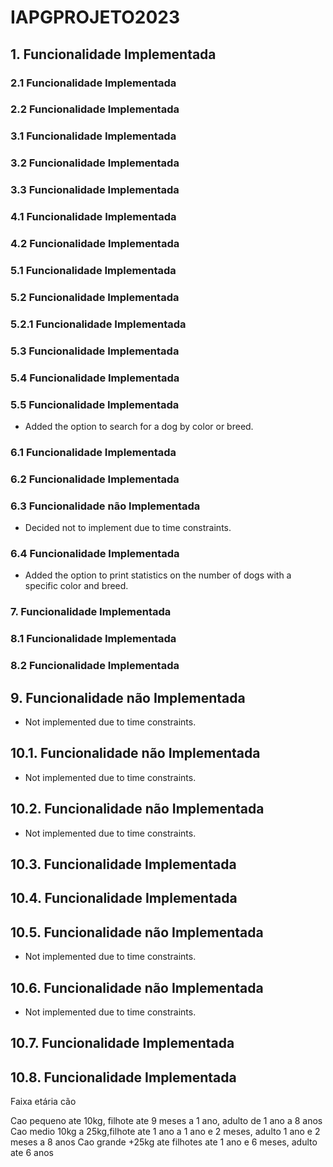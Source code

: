 # IAPGPROJETO2023

## 1. Funcionalidade Implementada

### 2.1 Funcionalidade Implementada


### 2.2 Funcionalidade Implementada


### 3.1 Funcionalidade Implementada


### 3.2 Funcionalidade Implementada


### 3.3 Funcionalidade Implementada


### 4.1 Funcionalidade Implementada


### 4.2 Funcionalidade Implementada


### 5.1 Funcionalidade Implementada


### 5.2 Funcionalidade Implementada

### 5.2.1 Funcionalidade Implementada

### 5.3 Funcionalidade Implementada

### 5.4 Funcionalidade Implementada

### 5.5 Funcionalidade Implementada
- Added the option to search for a dog by color or breed.

### 6.1 Funcionalidade Implementada

### 6.2 Funcionalidade Implementada

### 6.3 Funcionalidade não Implementada
- Decided not to implement due to time constraints.

### 6.4 Funcionalidade Implementada
- Added the option to print statistics on the number of dogs with a specific color and breed.

### 7. Funcionalidade Implementada

### 8.1 Funcionalidade Implementada

### 8.2 Funcionalidade Implementada

## 9. Funcionalidade não Implementada
- Not implemented due to time constraints.

## 10.1. Funcionalidade não Implementada
- Not implemented due to time constraints.

## 10.2. Funcionalidade não Implementada
- Not implemented due to time constraints.

## 10.3. Funcionalidade Implementada

## 10.4. Funcionalidade Implementada

## 10.5. Funcionalidade não Implementada
- Not implemented due to time constraints.

## 10.6. Funcionalidade não Implementada
- Not implemented due to time constraints.

## 10.7. Funcionalidade Implementada

## 10.8. Funcionalidade Implementada


Faixa etária cão

Cao pequeno ate 10kg, filhote ate 9 meses a 1 ano, adulto de 1 ano a 8 anos
Cao medio 10kg a 25kg,filhote ate  1 ano a 1 ano e 2 meses, adulto 1 ano e 2 meses a 8 anos
Cao grande +25kg ate filhotes ate 1 ano e 6 meses, adulto ate 6 anos 
